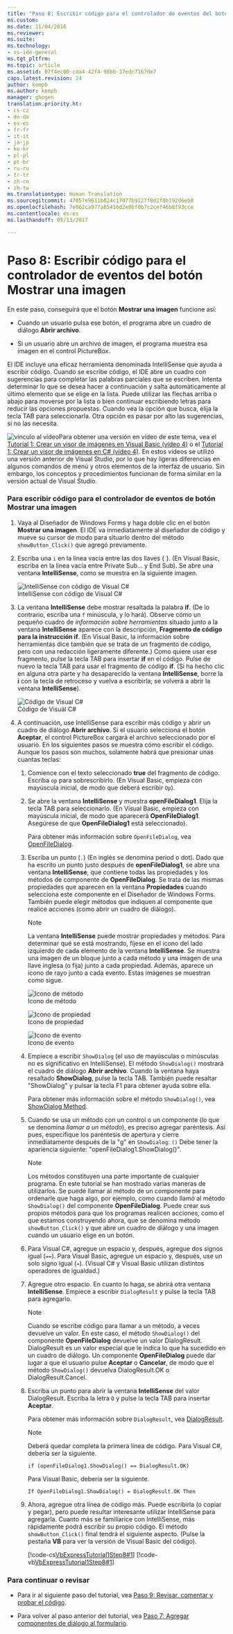 ```yaml
---
title: "Paso 8: Escribir código para el controlador de eventos del botón Mostrar una imagen | Microsoft Docs"
ms.custom: 
ms.date: 11/04/2016
ms.reviewer: 
ms.suite: 
ms.technology:
- vs-ide-general
ms.tgt_pltfrm: 
ms.topic: article
ms.assetid: 07f4ec00-cda4-42f4-98bb-37edc7167de7
caps.latest.revision: 24
author: kempb
ms.author: kempb
manager: ghogen
translation.priority.ht:
- cs-cz
- de-de
- es-es
- fr-fr
- it-it
- ja-jp
- ko-kr
- pl-pl
- pt-br
- ru-ru
- tr-tr
- zh-cn
- zh-tw
ms.translationtype: Human Translation
ms.sourcegitcommit: 47057e9611b824c17077b9127f8d2f8b192d6eb8
ms.openlocfilehash: 7e062ca977a85416d2e0bf0b7c2cef46b8f93cce
ms.contentlocale: es-es
ms.lasthandoff: 05/13/2017

---
```

# <a name="step-8-write-code-for-the-show-a-picture-button-event-handler"></a>Paso 8: Escribir código para el controlador de eventos del botón Mostrar una imagen
En este paso, conseguirá que el botón **Mostrar una imagen** funcione así:  
  
-   Cuando un usuario pulsa ese botón, el programa abre un cuadro de diálogo **Abrir archivo**.  
  
-   Si un usuario abre un archivo de imagen, el programa muestra esa imagen en el control PictureBox.  
  
 El IDE incluye una eficaz herramienta denominada IntelliSense que ayuda a escribir código. Cuando se escribe código, el IDE abre un cuadro con sugerencias para completar las palabras parciales que se escriben. Intenta determinar lo que se desea hacer a continuación y salta automáticamente al último elemento que se elige en la lista. Puede utilizar las flechas arriba o abajo para moverse por la lista o bien continuar escribiendo letras para reducir las opciones propuestas. Cuando vea la opción que busca, elija la tecla TAB para seleccionarla. Otra opción es pasar por alto las sugerencias, si no las necesita.  
  
 ![vínculo al vídeo](~/docs/data-tools/media/playvideo.gif "PlayVideo")Para obtener una versión en vídeo de este tema, vea el [Tutorial 1: Crear un visor de imágenes en Visual Basic (vídeo 4)](http://go.microsoft.com/fwlink/?LinkId=205215) o el [Tutorial 1: Crear un visor de imágenes en C# (vídeo 4)](http://go.microsoft.com/fwlink/?LinkId=205203). En estos vídeos se utilizó una versión anterior de Visual Studio, por lo que hay ligeras diferencias en algunos comandos de menú y otros elementos de la interfaz de usuario. Sin embargo, los conceptos y procedimientos funcionan de forma similar en la versión actual de Visual Studio.  
  
### <a name="to-write-code-for-the-show-a-picture-button-event-handler"></a>Para escribir código para el controlador de eventos de botón Mostrar una imagen  
  
1.  Vaya al Diseñador de Windows Forms y haga doble clic en el botón **Mostrar una imagen**. El IDE va inmediatamente al diseñador de código y mueve su cursor de modo para situarlo dentro del método `showButton_Click()` que agregó previamente.  
  
2.  Escriba una `i` en la línea vacía entre las dos llaves { }. (En Visual Basic, escriba en la línea vacía entre Private Sub… y End Sub). Se abre una ventana **IntelliSense**, como se muestra en la siguiente imagen.  
  
     ![IntelliSense con código de Visual C&#35;](../ide/media/express_ifintellisense.png "Express_IfIntellisense")  
IntelliSense con código de Visual C#  
  
3.  La ventana **IntelliSense** debe mostrar resaltada la palabra **if**. (De lo contrario, escriba una `f` minúscula, y lo hará). Observe cómo un pequeño cuadro de *información sobre herramientas* situado junto a la ventana **IntelliSense** aparece con la descripción, **Fragmento de código para la instrucción if**. (En Visual Basic, la información sobre herramientas dice también que se trata de un fragmento de código, pero con una redacción ligeramente diferente.) Como quiere usar ese fragmento, pulse la tecla TAB para insertar **if** en el código. Pulse de nuevo la tecla TAB para usar el fragmento de código **if**. (Si ha hecho clic en alguna otra parte y ha desaparecido la ventana **IntelliSense**, borre la **i** con la tecla de retroceso y vuelva a escribirla; se volverá a abrir la ventana **IntelliSense**).  
  
     ![Código de Visual C&#35;](~/docs/ide/media/express_highlighttrue.png "Express_HighlightTrue")  
Código de Visual C#  
  
4.  A continuación, use IntelliSense para escribir más código y abrir un cuadro de diálogo **Abrir archivo**. Si el usuario selecciona el botón **Aceptar**, el control PictureBox cargará el archivo seleccionado por el usuario. En los siguientes pasos se muestra cómo escribir el código. Aunque los pasos son muchos, solamente habrá que presionar unas cuantas teclas:  
  
    1.  Comience con el texto seleccionado **true** del fragmento de código. Escriba `op` para sobrescribirlo. (En Visual Basic, empieza con mayúscula inicial, de modo que deberá escribir `Op`).  
  
    2.  Se abre la ventana **IntelliSense** y muestra **openFileDialog1**. Elija la tecla TAB para seleccionarlo. (En Visual Basic, empieza con mayúscula inicial, de modo que aparecerá **OpenFileDialog1**. Asegúrese de que **OpenFileDialog1** está seleccionado).  
  
         Para obtener más información sobre `OpenFileDialog`, vea [OpenFileDialog](http://msdn.microsoft.com/library/system.windows.forms.openfiledialog.aspx).  
  
    3.  Escriba un punto (`.`) (En inglés se denomina period o dot). Dado que ha escrito un punto justo después de **openFileDialog1**, se abre una ventana **IntelliSense**, que contiene todas las propiedades y los métodos de componente de **OpenFileDialog**. Se trata de las mismas propiedades que aparecen en la ventana **Propiedades** cuando selecciona este componente en el Diseñador de Windows Forms. También puede elegir métodos que indiquen al componente que realice acciones (como abrir un cuadro de diálogo).  
  
        > [!NOTE]
        >  La ventana **IntelliSense** puede mostrar propiedades y métodos. Para determinar qué se está mostrando, fíjese en el icono del lado izquierdo de cada elemento de la ventana **IntelliSense**. Se muestra una imagen de un bloque junto a cada método y una imagen de una llave inglesa (o fija) junto a cada propiedad. Además, aparece un icono de rayo junto a cada evento. Estas imágenes se muestran como sigue.  
  
         ![Icono de método](~/docs/ide/media/express_iconmethod.png "Express_IconMethod")  
Icono de método  
  
         ![Icono de propiedad](~/docs/ide/media/express_iconproperty.png "Express_IconProperty")  
Icono de propiedad  
  
         ![Icono de evento](~/docs/ide/media/express_iconevent.png "Express_IconEvent")  
Icono de evento  
  
    4.  Empiece a escribir `ShowDialog` (el uso de mayúsculas o minúsculas no es significativo en IntelliSense). El método `ShowDialog()` mostrará el cuadro de diálogo **Abrir archivo**. Cuando la ventana haya resaltado **ShowDialog**, pulse la tecla TAB. También puede resaltar "ShowDialog" y pulsar la tecla F1 para obtener ayuda sobre ella.  
  
         Para obtener más información sobre el método `ShowDialog()`, vea [ShowDialog Method](http://msdn.microsoft.com/library/c7ykbedk.aspx).  
  
    5.  Cuando se usa un método con un control o un componente (lo que se denomina *llamar a un método*), es preciso agregar paréntesis. Así pues, especifique los paréntesis de apertura y cierre inmediatamente después de la "g" en `ShowDialog`: `()` Debe tener la apariencia siguiente: "openFileDialog1.ShowDialog()".  
  
        > [!NOTE]
        >  Los métodos constituyen una parte importante de cualquier programa. En este tutorial se han mostrado varias maneras de utilizarlos. Se puede llamar al método de un componente para ordenarle que haga algo, por ejemplo, como cuando llamó al método `ShowDialog()` del componente **OpenFileDialog**. Puede crear sus propios métodos para que los programas realicen acciones, como el que estamos construyendo ahora, que se denomina método `showButton_Click()` y que abre un cuadro de diálogo y una imagen cuando un usuario elige en un botón.  
  
    6.  Para Visual C#, agregue un espacio y, después, agregue dos signos igual (`==`). Para Visual Basic, agregue un espacio y, después, use un solo signo igual (`=`). (Visual C# y Visual Basic utilizan distintos operadores de igualdad.)  
  
    7.  Agregue otro espacio. En cuanto lo haga, se abrirá otra ventana **IntelliSense**. Empiece a escribir `DialogResult` y pulse la tecla TAB para agregarlo.  
  
        > [!NOTE]
        >  Cuando se escribe código para llamar a un método, a veces devuelve un valor. En este caso, el método `ShowDialog()` del componente **OpenFileDialog** devuelve un valor DialogResult. DialogResult es un valor especial que le indica lo que ha sucedido en un cuadro de diálogo. Un componente **OpenFileDialog** puede dar lugar a que el usuario pulse **Aceptar** o **Cancelar**, de modo que el método `ShowDialog()` devuelva DialogResult.OK o DialogResult.Cancel.  
  
    8.  Escriba un punto para abrir la ventana **IntelliSense** del valor DialogResult. Escriba la letra `O` y pulse la tecla TAB para insertar **Aceptar**.  
  
         Para obtener más información sobre `DialogResult`, vea [DialogResult](http://msdn.microsoft.com/library/system.windows.forms.dialogresult.aspx).  
  
        > [!NOTE]
        >  Deberá quedar completa la primera línea de código. Para Visual C#, debería ser la siguiente.  
        >   
        >  `if (openFileDialog1.ShowDialog() == DialogResult.OK)`  
        >   
        >  Para Visual Basic, debería ser la siguiente.  
        >   
        >  `If OpenFileDialog1.ShowDialog() = DialogResult.OK Then`  
  
    9. Ahora, agregue otra línea de código más. Puede escribirla (o copiar y pegar), pero puede resultar interesante utilizar IntelliSense para agregarla. Cuanto más se familiarice con IntelliSense, más rápidamente podrá escribir su propio código. El método `showButton_Click()` final tendrá el siguiente aspecto. (Pulse la pestaña **VB** para ver la versión de Visual Basic del código).  
  
         [!code-cs[VbExpressTutorial1Step8#1](../ide/codesnippet/CSharp/step-8-write-code-for-the-show-a-picture-button-event-handler_1.cs)]   [!code-vb[VbExpressTutorial1Step8#1](../ide/codesnippet/VisualBasic/step-8-write-code-for-the-show-a-picture-button-event-handler_1.vb)]  
  
### <a name="to-continue-or-review"></a>Para continuar o revisar  
  
-   Para ir al siguiente paso del tutorial, vea [Paso 9: Revisar, comentar y probar el código](../ide/step-9-review-comment-and-test-your-code.md).  
  
-   Para volver al paso anterior del tutorial, vea [Paso 7: Agregar componentes de diálogo al formulario](../ide/step-7-add-dialog-components-to-your-form.md).
